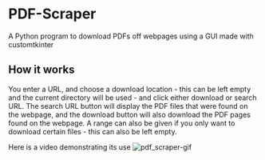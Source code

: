 
# PDF-Scraper
A Python program to download PDFs off webpages using a GUI made with customtkinter

## How it works
You enter a URL, and choose a download location - this can be left empty and the current directory will be used - and click either download or search URL. The search URL button will display the PDF files that were found on the webpage, and the download button will also download the PDF pages found on the webpage. A range can also be given if you only want to download certain files -  this can also be left empty.

Here is a video demonstrating its use
![pdf_scraper-gif](https://user-images.githubusercontent.com/71220264/230736347-b1d4174e-cf89-4ed5-b299-626fada36936.gif)



